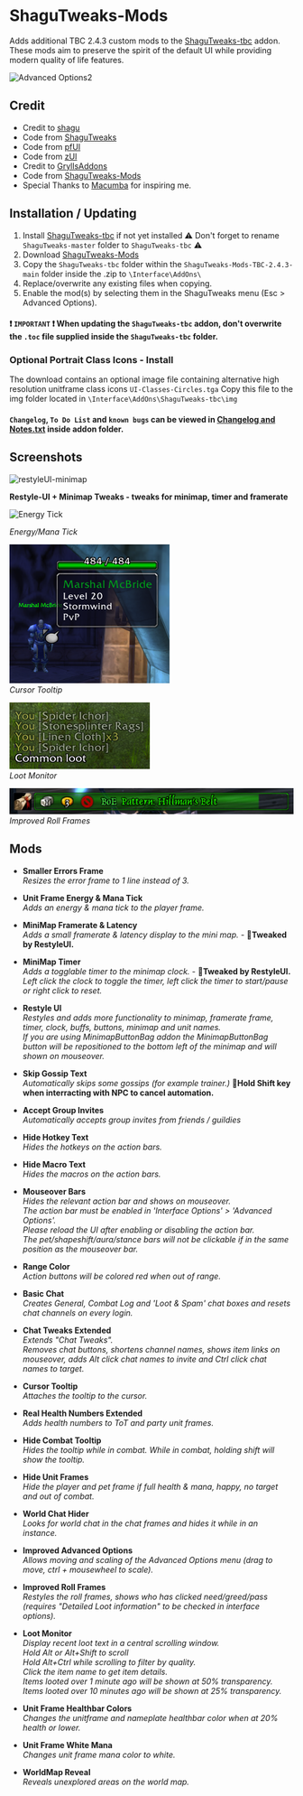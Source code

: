 # ShaguTweaks-Mods
Adds additional TBC 2.4.3 custom mods to the [ShaguTweaks-tbc](https://shagu.org/ShaguTweaks/) addon.    
These mods aim to preserve the spirit of the default UI while providing modern quality of life features.

![Advanced Options2](https://user-images.githubusercontent.com/74269253/226331377-46a06503-c091-4b12-b3f8-ec93ae4d65e7.png)


## Credit
- Credit to [shagu](https://github.com/shagu)    
- Code from [ShaguTweaks](https://shagu.org/ShaguTweaks/)    
- Code from [pfUI](https://shagu.org/pfUI/)    
- Code from [zUI](https://github.com/Ko0z/zUI)
- Credit to [GryllsAddons](https://github.com/GryllsAddons)
- Code from [ShaguTweaks-Mods](https://github.com/GryllsAddons/ShaguTweaks-Mods) 
- Special Thanks to [Macumba](https://github.com/Macumbafeh/) for inspiring me.

## Installation / Updating

1. Install [ShaguTweaks-tbc](https://github.com/shagu/ShaguTweaks/archive/master.zip) if not yet installed :warning: Don't forget to rename `ShaguTweaks-master` folder to `ShaguTweaks-tbc` :warning:
1. Download [ShaguTweaks-Mods](https://github.com/Sattva-108/ShaguTweaks-Mods-TBC-2.4.3/archive/refs/heads/main.zip)
1. Copy the `ShaguTweaks-tbc` folder within the `ShaguTweaks-Mods-TBC-2.4.3-main` folder inside the .zip to `\Interface\AddOns\`  
2. Replace/overwrite any existing files when copying.
3. Enable the mod(s) by selecting them in the ShaguTweaks menu (Esc > Advanced Options).
#### :exclamation: `IMPORTANT` :exclamation: When updating the `ShaguTweaks-tbc` addon, don't overwrite the `.toc` file supplied inside the `ShaguTweaks-tbc` folder.

### Optional Portrait Class Icons - Install
The download contains an optional image file containing alternative high resolution unitframe class icons `UI-Classes-Circles.tga`
Copy this file to the img folder located in `\Interface\AddOns\ShaguTweaks-tbc\img`

#### `Changelog`, `To Do List` and `known bugs` can be viewed in [Changelog and Notes.txt](https://github.com/Sattva-108/ShaguTweaks-Mods-TBC-2.4.3/blob/main/ShaguTweaks-tbc/Changelog%20and%20Notes.txt) inside addon folder.

## Screenshots

![restyleUI-minimap](https://user-images.githubusercontent.com/74269253/231318857-9ab2540f-8fc9-4b5f-9efe-87c3302ac918.gif)

**Restyle-UI + Minimap Tweaks - tweaks for minimap, timer and framerate**

![Energy Tick](https://user-images.githubusercontent.com/74269253/226327312-f21577d1-2cce-4501-bf46-999d92fdf64c.png)

*Energy/Mana Tick*

![preview](https://raw.githubusercontent.com/GryllsAddons/AddonPreviews/main/ShaguTweaks-Mods/ST_TooltipCursor.png)  
*Cursor Tooltip*

![preview](https://raw.githubusercontent.com/GryllsAddons/AddonPreviews/main/ShaguTweaks-Mods/ST_LootMonitor3.png)  
*Loot Monitor*

![preview](https://raw.githubusercontent.com/GryllsAddons/AddonPreviews/main/ShaguTweaks-Mods/ST_Roll2.png)  
*Improved Roll Frames*

## Mods

- **Smaller Errors Frame**    
*Resizes the error frame to 1 line instead of 3.*

- **Unit Frame Energy & Mana Tick**    
*Adds an energy & mana tick to the player frame.*

- **MiniMap Framerate & Latency**    
*Adds a small framerate & latency display to the mini map.* - :speech_balloon:**Tweaked by RestyleUI.**

- **MiniMap Timer**    
*Adds a togglable timer to the minimap clock.* - :speech_balloon:**Tweaked by RestyleUI.** <br>
*Left click the clock to toggle the timer, left click the timer to start/pause or right click to reset.*

- **Restyle UI**    
*Restyles and adds more functionality to minimap, framerate frame, timer, clock, buffs, buttons, minimap and unit names.*    
*If you are using MinimapButtonBag addon the MinimapButtonBag button will be repositioned to the bottom left of the minimap and will shown on mouseover.*

- **Skip Gossip Text**    
*Automatically skips some gossips (for example trainer.)* :speech_balloon:**Hold Shift key when interracting with NPC to cancel automation.**

- **Accept Group Invites**    
*Automatically accepts group invites from friends / guildies*

- **Hide Hotkey Text**    
*Hides the hotkeys on the action bars.*

- **Hide Macro Text**    
*Hides the macros on the action bars.*

- **Mouseover Bars**    
*Hides the relevant action bar and shows on mouseover.*    
*The action bar must be enabled in 'Interface Options' > 'Advanced Options'.*    
*Please reload the UI after enabling or disabling the action bar.*    
*The pet/shapeshift/aura/stance bars will not be clickable if in the same position as the mouseover bar.*   

- **Range Color**    
*Action buttons will be colored red when out of range.*

- **Basic Chat**    
*Creates General, Combat Log and 'Loot & Spam' chat boxes and resets chat channels on every login.*

- **Chat Tweaks Extended**    
*Extends "Chat Tweaks".*    
*Removes chat buttons, shortens channel names, shows item links on mouseover, adds Alt click chat names to invite and Ctrl click chat names to target.*

- **Cursor Tooltip**    
*Attaches the tooltip to the cursor.*

- **Real Health Numbers Extended**    
*Adds health numbers to ToT and party unit frames.*

- **Hide Combat Tooltip**    
*Hides the tooltip while in combat. While in combat, holding shift will show the tooltip.*

- **Hide Unit Frames**    
*Hide the player and pet frame if full health & mana, happy, no target and out of combat.*

- **World Chat Hider**    
*Looks for world chat in the chat frames and hides it while in an instance.*

- **Improved Advanced Options**   
*Allows moving and scaling of the Advanced Options menu (drag to move, ctrl + mousewheel to scale).*

- **Improved Roll Frames**   
*Restyles the roll frames, shows who has clicked need/greed/pass (requires "Detailed Loot information" to be checked in interface options).*

- **Loot Monitor**    
*Display recent loot text in a central scrolling window.*    
*Hold Alt or Alt+Shift to scroll*    
*Hold Alt+Ctrl while scrolling to filter by quality.*    
*Click the item name to get item details.*    
*Items looted over 1 minute ago will be shown at 50% transparency.*    
*Items looted over 10 minutes ago will be shown at 25% transparency.*

- **Unit Frame Healthbar Colors**    
*Changes the unitframe and nameplate healthbar color when at 20% health or lower.*

- **Unit Frame White Mana**    
*Changes unit frame mana color to white.*

- **WorldMap Reveal**    
*Reveals unexplored areas on the world map.*    

